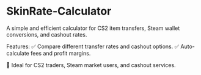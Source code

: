 # SkinRate-Calculator
A simple and efficient calculator for CS2 item transfers, Steam wallet conversions, and cashout rates.

Features:
✅ Compare different transfer rates and cashout options.
✅ Auto-calculate fees and profit margins.

🔹 Ideal for CS2 traders, Steam market users, and cashout services.
